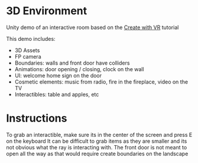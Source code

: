 # 3D Environment

Unity demo of an interactive room based on the [Create with VR](https://learn.unity.com/course/create-with-vr) tutorial

This demo includes:

 - 3D Assets
 - FP camera
 - Boundaries: walls and front door have colliders
 - Animations: door opening / closing, clock on the wall
 - UI: welcome home sign on the door
 - Cosmetic elements: music from radio, fire in the fireplace, video on the TV
 - Interactibles: table and apples, etc

# Instructions
To grab an interactible, make sure its in the center of the screen and press E on the keyboard
It can be difficult to grab items as they are smaller and its not obvious what the ray is interacting with.
The front door is not meant to open all the way as that would require create boundaries on the landscape
